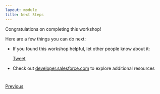 ```yaml
---
layout: module
title: Next Steps
---
```


Congratulations on completing this workshop!

Here are a few things you can do next:

- If you found this workshop helpful, let other people know about it:

    <a href="https://twitter.com/share" class="twitter-share-button" data-size="large" data-url="http://developerforce.github.io/LightningAdoptionWorkshop" data-text="BAM! I completed the Salesforce Lightning Tour Workshop. I'm ready to roll out Lightning in my org. #LightningNow">Tweet</a>
    <script>!function(d,s,id){var js,fjs=d.getElementsByTagName(s)[0],p=/^http:/.test(d.location)?'http':'https';if(!d.getElementById(id)){js=d.createElement(s);js.id=id;js.src=p+'://platform.twitter.com/widgets.js';fjs.parentNode.insertBefore(js,fjs);}}(document, 'script', 'twitter-wjs');</script>

- Check out [developer.salesforce.com](https://developer.salesforce.com/lightning) to explore additional resources


<div class="row" style="margin-top:40px;">
<div class="col-sm-12">
<a href="TOC.html" class="btn btn-default"><i class="glyphicon glyphicon-chevron-left"></i> Previous</a>
</div>
</div>

